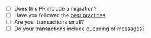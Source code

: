 - [ ] Does this PR include a migration?
- [ ] Have you followed the [best practices](https://github.com/Widewail/engineering-docs/wiki/BestPractices)
- [ ] Are your transactions small?
- [ ] Do your transactions include queueing of messages?